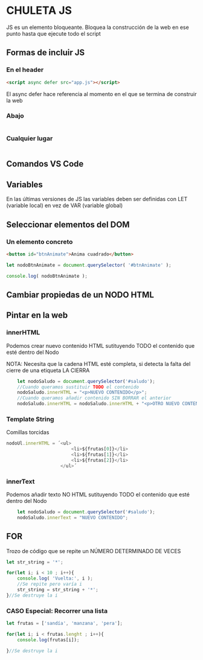 # CHULETA JS

JS es un elemento bloqueante. Bloquea la construcción de la web en ese punto hasta que ejecute todo el script

## Formas de incluir JS

### En el header
```html
<script async defer src="app.js"></script>
```
El async defer hace referencia al momento en el que se termina de construir la web

### Abajo
```js
```

### Cualquier lugar
```js
```

## Comandos VS Code

## Variables
En las últimas versiones de JS las variables deben ser definidas con LET (variable local) en vez de VAR (variable global)


## Seleccionar elementos del DOM

### Un elemento concreto
```html
<button id="btnAnimate">Anima cuadrado</button>
```
```js
let nodoBtnAnimate = document.querySelector( '#btnAnimate' );

console.log( nodoBtnAnimate );
```


## Cambiar propiedas de un NODO HTML

## Pintar en la web
### innerHTML
Podemos crear nuevo contenido HTML sutituyendo TODO el contenido que esté dentro del Nodo

NOTA: Necesita que la cadena HTML esté completa, si detecta la falta del cierre de una etiqueta LA CIERRA
```js
    let nodoSaludo = document.querySelector('#saludo');
    //Cuando queramos sustituir TODO el contenido
    nodoSaludo.innerHTML = "<p>NUEVO CONTENIDO</p>";
    //Cuando queramos añadir contenido SIN BORRAR el anterior
    nodoSaludo.innerHTML = nodoSaludo.innerHTML + "<p>OTRO NUEVO CONTENIDO</p>"

```
### Template String
Comillas torcidas
```js
nodoUl.innerHTML = ´<ul>
                        <li>${frutas[0]}</li>
                        <li>${frutas[1]}</li>
                        <li>${frutas[2]}</li>
                    </ul>´
```

### innerText
Podemos añadir texto NO HTML sutituyendo TODO el contenido que esté dentro del Nodo
```js
    let nodoSaludo = document.querySelector('#saludo');
    nodoSaludo.innerText = "NUEVO CONTENIDO";
```


## FOR
Trozo de código que se repite un NÚMERO DETERMINADO DE VECES

```js
let str_string = '*';

for(let i; i < 10 ; i++){
    console.log( 'Vuelta:', i );
    //Se repite pero varía i
    str_string = str_string + '*';
}//Se destruye la i
```
### CASO Especial: Recorrer una lista
```js
let frutas = ['sandía', 'manzana', 'pera'];

for(let i; i < frutas.lenght ; i++){
    console.log(frutas[i]);

}//Se destruye la i
```